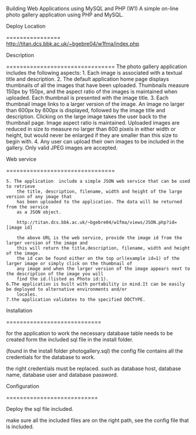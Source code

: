 Building Web Applications using MySQL and PHP (W1)
A simple on-line photo gallery application using PHP and MySQL.


Deploy Location

================
http://titan.dcs.bbk.ac.uk/~bgebre04/w1fma/index.php

Description

================================
The photo gallery application includes the following aspects:
	1. Each image is associated with a textual title and description.
	2. The default application home page displays thumbnails of all the images that have
		been uploaded. Thumbnails measure 150px by 150px, and the
		aspect ratio of the images is maintained when uploaded. Each thumbnail is presented with the
		image title.
	3. Each thumbnail image links to a larger version of the image. An image no larger than
		600px by 600px is displayed, followed by the image title and description.
		Clicking on the large image takes the user back to the thumbnail page. Image
		aspect ratio is maintained. Uploaded images are reduced in size to
		measure no larger than 600 pixels in either width or height, but would never be
		enlarged if they are smaller than this size to begin with.
	4.  Any user can upload their own images to be included in the gallery. Only valid JPEG
		images are accepted.

Web service

================================
	
	5. The application  include a simple JSON web service that can be used to retrieve
		the title, description, filename, width and height of the large version of any image that
		has been uploaded to the application. The data will be returned from the service
		as a JSON object. 
		
		http://titan.dcs.bbk.ac.uk/~bgebre04/w1fma/views/JSON.php?id=[image id]
		
		the above URL is the web service, provide the image id from the larger version of the image and 
		this will return the title,description, filename, width and height of the image.
		the id can be found either on the top url(example id=1) of the larger image or simply click on the thumbnail of
		any image and when the larger version of the image appears next to the description of the image you will
		find the id.(listed as Photo id:1).
	6.The application is built with portability in mind.It can be easily be deployed to alternative environments and/or 
		locales.
	7.the application validates to the specified DOCTYPE.



Installation

============================

for the application to work the necessary database table needs to be created form the included sql file 
in the install folder.

(found in the install folder photogallery.sql)
the config file contains all the credentials for the database to work.

the right credentials must be replaced. such as database host, database name, database user
and database password.


Configuration


===========================

Deploy the sql file included.

make sure all the included files are on the right path,
see the config file that is included.



